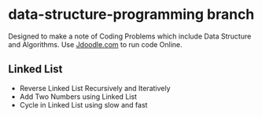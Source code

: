 # data-structure-programming branch

Designed to make a note of Coding Problems which include Data Structure and Algorithms.
Use [Jdoodle.com](https://www.jdoodle.com/online-java-compiler) to run code Online.

## Linked List
* Reverse Linked List Recursively and Iteratively
* Add Two Numbers using Linked List
* Cycle in Linked List using slow and fast
